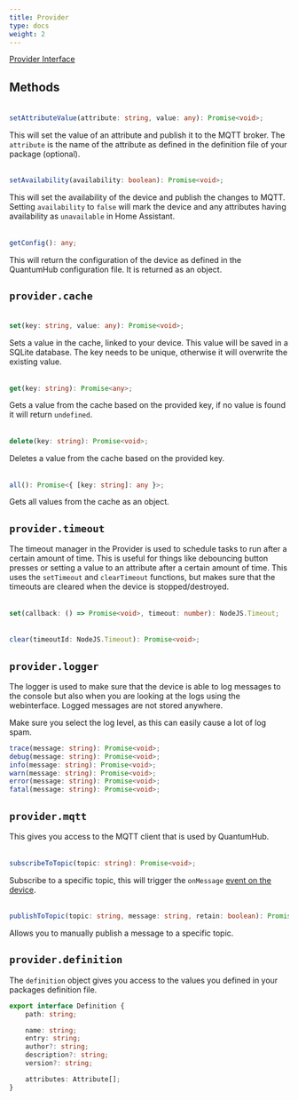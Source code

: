 ```yaml
---
title: Provider
type: docs
weight: 2
---
```


<style>
    h4 {
        opacity: 0.5;
        height: 0px;
        overflow: hidden;
        margin-top: 0px !important;
    }
</style>

<i class="fa-brands fa-github"></i> [Provider Interface](https://github.com/sorted-bits/quantumhub-sdk/blob/main/src/interfaces/provider.ts)

## Methods

#### setAttributeValue

```typescript
setAttributeValue(attribute: string, value: any): Promise<void>;
```

This will set the value of an attribute and publish it to the MQTT broker. The `attribute` is the name of the attribute as defined in the definition file of your package (optional).

#### setAvailability

```typescript
setAvailability(availability: boolean): Promise<void>;
```

This will set the availability of the device and publish the changes to MQTT. Setting `availability` to `false` will mark the device and any attributes having availability as `unavailable` in Home Assistant.

#### getConfig

```typescript
getConfig(): any;
```

This will return the configuration of the device as defined in the QuantumHub configuration file. It is returned as an object. 

## `provider.cache`

#### set

```typescript
set(key: string, value: any): Promise<void>;
```

Sets a value in the cache, linked to your device. This value will be saved in a SQLite database. The key needs to be unique, otherwise it will overwrite the existing value.

#### get

```typescript
get(key: string): Promise<any>;
```

Gets a value from the cache based on the provided key, if no value is found it will return `undefined`.

#### delete

```typescript
delete(key: string): Promise<void>;
```

Deletes a value from the cache based on the provided key.

#### all

```typescript
all(): Promise<{ [key: string]: any }>;
```

Gets all values from the cache as an object.

## `provider.timeout`

The timeout manager in the Provider is used to schedule tasks to run after a certain amount of time. This is useful for things like debouncing button presses or setting a value to an attribute after a certain amount of time. This uses the `setTimeout` and `clearTimeout` functions, but makes sure that the timeouts are cleared when the device is stopped/destroyed.

#### set

```typescript
set(callback: () => Promise<void>, timeout: number): NodeJS.Timeout;
```

#### clear

```typescript
clear(timeoutId: NodeJS.Timeout): Promise<void>;
```

## `provider.logger`

The logger is used to make sure that the device is able to log messages to the console but also when you are looking at the logs using the webinterface. Logged messages are not stored anywhere.

Make sure you select the log level, as this can easily cause a lot of log spam.

```typescript
trace(message: string): Promise<void>;
debug(message: string): Promise<void>;
info(message: string): Promise<void>;
warn(message: string): Promise<void>;
error(message: string): Promise<void>;
fatal(message: string): Promise<void>;
```

## `provider.mqtt`

This gives you access to the MQTT client that is used by QuantumHub.

#### subscribeToTopic

```typescript
subscribeToTopic(topic: string): Promise<void>;
```

Subscribe to a specific topic, this will trigger the `onMessage` [event on the device](/docs/sdk/device/#onmessagetopic-string-message-buffer-promisevoid).

#### publishToTopic

```typescript
publishToTopic(topic: string, message: string, retain: boolean): Promise<void>;
```

Allows you to manually publish a message to a specific topic.

## `provider.definition`

The `definition` object gives you access to the values you defined in your packages definition file.

```typescript
export interface Definition {
    path: string;

    name: string;
    entry: string;
    author?: string;
    description?: string;
    version?: string;

    attributes: Attribute[];
}
```
